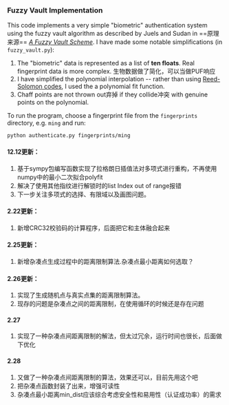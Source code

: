 ### Fuzzy Vault Implementation

This code implements a very simple "biometric" authentication system using the
fuzzy vault algorithm as described by Juels and Sudan in ==原理来源==
[*A Fuzzy Vault Scheme*](http://people.csail.mit.edu/madhu/papers/2002/ari-journ.pdf). 
I have made some notable simplifications (in `fuzzy_vault.py`):

1. The "biometric" data is represented as a list of **ten floats**. Real fingerprint data is more complex.  生物数据做了简化，可以当做PUF响应
1. I have simplified the polynomial interpolation -- rather than using [Reed-Solomon codes](http://en.wikipedia.org/wiki/Reed%E2%80%93Solomon_error_correction),  I used the a polynomial fit function.
1. Chaff points are not thrown out弃掉 if they collide冲突 with genuine points on the polynomial.

To run the program, choose a fingerprint file from the `fingerprints` directory,
e.g. `ming` and run:

    python authenticate.py fingerprints/ming

#### 12.12更新：
1. 基于sympy包编写函数实现了拉格朗日插值法对多项式进行重构，不再使用numpy中的最小二次拟合polyfit
2. 解决了使用其他指纹进行解锁时的list Index out of range报错
3. 下一步关注多项式的选择、有限域以及画图问题。

#### 2.22更新：
1. 新增CRC32校验码的计算程序，后面把它和主体融合起来

#### 2.25更新：
1. 新增杂凑点生成过程中的距离限制算法.杂凑点最小距离如何选取？

#### 2.26更新：
1. 实现了生成随机点与真实点集的距离限制算法。
2. 现存的问题是杂凑点之间的距离限制，在使用循环的时候还是存在问题

#### 2.27
1. 实现了一种杂凑点间距离限制的解法，但太过冗余，运行时间也很长，后面做下优化

#### 2.28
1. 又做了一种杂凑点间距离限制的算法，效果还可以，目前先用这个吧
2. 把杂凑点函数封装了出来，增强可读性
3. 杂凑点最小距离min_dist应该综合考虑安全性和易用性（认证成功率）的需求